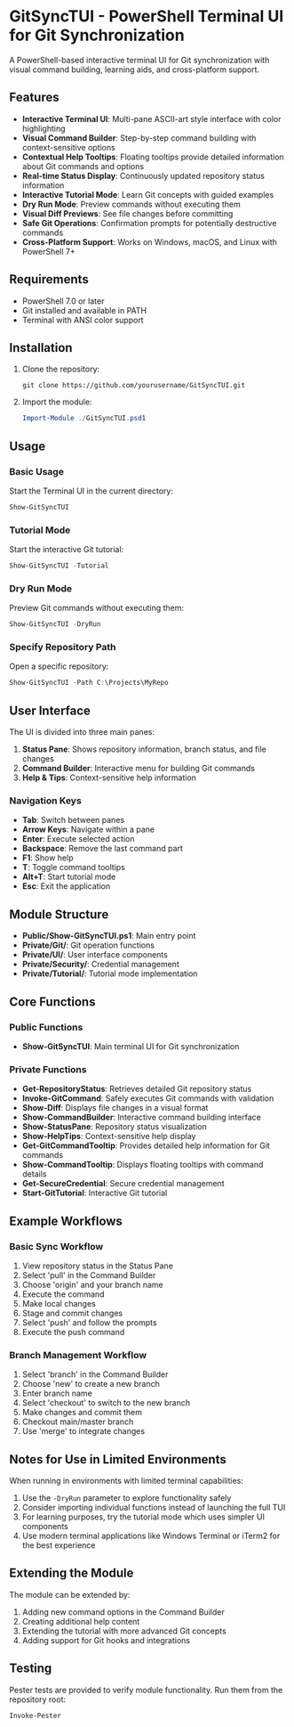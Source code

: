 # GitSyncTUI - PowerShell Terminal UI for Git Synchronization

A PowerShell-based interactive terminal UI for Git synchronization with visual command building, learning aids, and cross-platform support.

## Features

- **Interactive Terminal UI**: Multi-pane ASCII-art style interface with color highlighting
- **Visual Command Builder**: Step-by-step command building with context-sensitive options
- **Contextual Help Tooltips**: Floating tooltips provide detailed information about Git commands and options
- **Real-time Status Display**: Continuously updated repository status information
- **Interactive Tutorial Mode**: Learn Git concepts with guided examples
- **Dry Run Mode**: Preview commands without executing them
- **Visual Diff Previews**: See file changes before committing
- **Safe Git Operations**: Confirmation prompts for potentially destructive commands
- **Cross-Platform Support**: Works on Windows, macOS, and Linux with PowerShell 7+

## Requirements

- PowerShell 7.0 or later
- Git installed and available in PATH
- Terminal with ANSI color support

## Installation

1. Clone the repository:
   ```
   git clone https://github.com/yourusername/GitSyncTUI.git
   ```

2. Import the module:
   ```powershell
   Import-Module ./GitSyncTUI.psd1
   ```

## Usage

### Basic Usage

Start the Terminal UI in the current directory:

```powershell
Show-GitSyncTUI
```

### Tutorial Mode

Start the interactive Git tutorial:

```powershell
Show-GitSyncTUI -Tutorial
```

### Dry Run Mode

Preview Git commands without executing them:

```powershell
Show-GitSyncTUI -DryRun
```

### Specify Repository Path

Open a specific repository:

```powershell
Show-GitSyncTUI -Path C:\Projects\MyRepo
```

## User Interface

The UI is divided into three main panes:

1. **Status Pane**: Shows repository information, branch status, and file changes
2. **Command Builder**: Interactive menu for building Git commands
3. **Help & Tips**: Context-sensitive help information

### Navigation Keys

- **Tab**: Switch between panes
- **Arrow Keys**: Navigate within a pane
- **Enter**: Execute selected action
- **Backspace**: Remove the last command part
- **F1**: Show help
- **T**: Toggle command tooltips
- **Alt+T**: Start tutorial mode
- **Esc**: Exit the application

## Module Structure

- **Public/Show-GitSyncTUI.ps1**: Main entry point
- **Private/Git/**: Git operation functions
- **Private/UI/**: User interface components
- **Private/Security/**: Credential management
- **Private/Tutorial/**: Tutorial mode implementation

## Core Functions

### Public Functions

- **Show-GitSyncTUI**: Main terminal UI for Git synchronization

### Private Functions

- **Get-RepositoryStatus**: Retrieves detailed Git repository status
- **Invoke-GitCommand**: Safely executes Git commands with validation
- **Show-Diff**: Displays file changes in a visual format
- **Show-CommandBuilder**: Interactive command building interface
- **Show-StatusPane**: Repository status visualization
- **Show-HelpTips**: Context-sensitive help display
- **Get-GitCommandTooltip**: Provides detailed help information for Git commands
- **Show-CommandTooltip**: Displays floating tooltips with command details
- **Get-SecureCredential**: Secure credential management
- **Start-GitTutorial**: Interactive Git tutorial

## Example Workflows

### Basic Sync Workflow

1. View repository status in the Status Pane
2. Select 'pull' in the Command Builder
3. Choose 'origin' and your branch name
4. Execute the command
5. Make local changes
6. Stage and commit changes
7. Select 'push' and follow the prompts
8. Execute the push command

### Branch Management Workflow

1. Select 'branch' in the Command Builder
2. Choose 'new' to create a new branch
3. Enter branch name
4. Select 'checkout' to switch to the new branch
5. Make changes and commit them
6. Checkout main/master branch
7. Use 'merge' to integrate changes

## Notes for Use in Limited Environments

When running in environments with limited terminal capabilities:

1. Use the `-DryRun` parameter to explore functionality safely
2. Consider importing individual functions instead of launching the full TUI
3. For learning purposes, try the tutorial mode which uses simpler UI components
4. Use modern terminal applications like Windows Terminal or iTerm2 for the best experience

## Extending the Module

The module can be extended by:

1. Adding new command options in the Command Builder
2. Creating additional help content
3. Extending the tutorial with more advanced Git concepts
4. Adding support for Git hooks and integrations

## Testing

Pester tests are provided to verify module functionality. Run them from the repository root:

```powershell
Invoke-Pester
```
